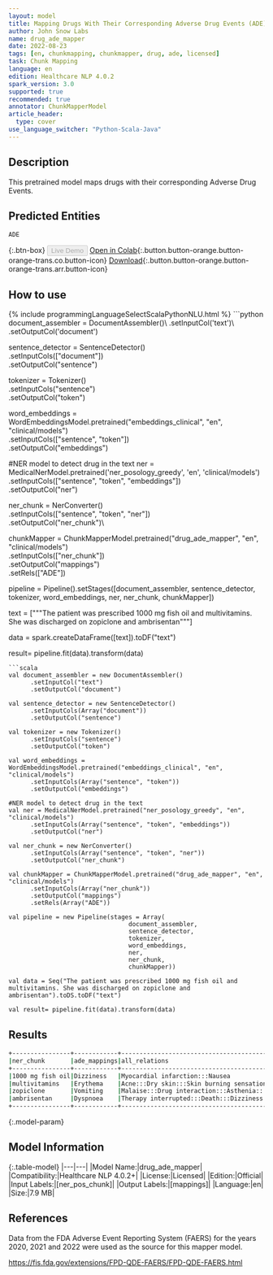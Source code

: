 ```yaml
---
layout: model
title: Mapping Drugs With Their Corresponding Adverse Drug Events (ADE)
author: John Snow Labs
name: drug_ade_mapper
date: 2022-08-23
tags: [en, chunkmapping, chunkmapper, drug, ade, licensed]
task: Chunk Mapping
language: en
edition: Healthcare NLP 4.0.2
spark_version: 3.0
supported: true
recommended: true
annotator: ChunkMapperModel
article_header:
  type: cover
use_language_switcher: "Python-Scala-Java"
---
```


## Description

This pretrained model maps drugs with their corresponding Adverse Drug Events.

## Predicted Entities

`ADE`

{:.btn-box}
<button class="button button-orange" disabled>Live Demo</button>
[Open in Colab](https://colab.research.google.com/github/JohnSnowLabs/spark-nlp-workshop/blob/master/tutorials/Certification_Trainings/Healthcare/26.Chunk_Mapping.ipynb){:.button.button-orange.button-orange-trans.co.button-icon}
[Download](https://s3.amazonaws.com/auxdata.johnsnowlabs.com/clinical/models/drug_ade_mapper_en_4.0.2_3.0_1661250246683.zip){:.button.button-orange.button-orange-trans.arr.button-icon}

## How to use



<div class="tabs-box" markdown="1">
{% include programmingLanguageSelectScalaPythonNLU.html %}
```python
document_assembler = DocumentAssembler()\
      .setInputCol('text')\
      .setOutputCol('document')

sentence_detector = SentenceDetector()\
      .setInputCols(["document"])\
      .setOutputCol("sentence")

tokenizer = Tokenizer()\
      .setInputCols("sentence")\
      .setOutputCol("token")

word_embeddings = WordEmbeddingsModel.pretrained("embeddings_clinical", "en", "clinical/models")\
      .setInputCols(["sentence", "token"])\
      .setOutputCol("embeddings")

#NER model to detect drug in the text
ner = MedicalNerModel.pretrained('ner_posology_greedy', 'en', 'clinical/models') \
      .setInputCols(["sentence", "token", "embeddings"]) \
      .setOutputCol("ner")

ner_chunk = NerConverter() \
      .setInputCols(["sentence", "token", "ner"]) \
      .setOutputCol("ner_chunk")\

chunkMapper = ChunkMapperModel.pretrained("drug_ade_mapper", "en", "clinical/models")\
      .setInputCols(["ner_chunk"])\
      .setOutputCol("mappings")\
      .setRels(["ADE"])

pipeline = Pipeline().setStages([document_assembler,
                                 sentence_detector,
                                 tokenizer, 
                                 word_embeddings,
                                 ner, 
                                 ner_chunk, 
                                 chunkMapper])

text = ["""The patient was prescribed 1000 mg fish oil and multivitamins. 
            She was discharged on zopiclone and ambrisentan"""]

data = spark.createDataFrame([text]).toDF("text")

result= pipeline.fit(data).transform(data)

```
```scala
val document_assembler = new DocumentAssembler()
      .setInputCol("text")
      .setOutputCol("document")

val sentence_detector = new SentenceDetector()
      .setInputCols(Array("document"))
      .setOutputCol("sentence")

val tokenizer = new Tokenizer()
      .setInputCols("sentence")
      .setOutputCol("token")

val word_embeddings = WordEmbeddingsModel.pretrained("embeddings_clinical", "en", "clinical/models")
      .setInputCols(Array("sentence", "token"))
      .setOutputCol("embeddings")

#NER model to detect drug in the text
val ner = MedicalNerModel.pretrained("ner_posology_greedy", "en", "clinical/models") 
      .setInputCols(Array("sentence", "token", "embeddings"))
      .setOutputCol("ner")

val ner_chunk = new NerConverter() 
      .setInputCols(Array("sentence", "token", "ner")) 
      .setOutputCol("ner_chunk")

val chunkMapper = ChunkMapperModel.pretrained("drug_ade_mapper", "en", "clinical/models")
      .setInputCols(Array("ner_chunk"))
      .setOutputCol("mappings")
      .setRels(Array("ADE"))

val pipeline = new Pipeline(stages = Array(
                                 document_assembler,
                                 sentence_detector,
                                 tokenizer, 
                                 word_embeddings,
                                 ner, 
                                 ner_chunk, 
                                 chunkMapper))

val data = Seq("The patient was prescribed 1000 mg fish oil and multivitamins. She was discharged on zopiclone and ambrisentan").toDS.toDF("text")

val result= pipeline.fit(data).transform(data)
```
</div>

## Results

```bash
+----------------+------------+-------------------------------------------------------------------------------------------+
|ner_chunk       |ade_mappings|all_relations                                                                              |
+----------------+------------+-------------------------------------------------------------------------------------------+
|1000 mg fish oil|Dizziness   |Myocardial infarction:::Nausea                                                             |
|multivitamins   |Erythema    |Acne:::Dry skin:::Skin burning sensation:::Inappropriate schedule of product administration|
|zopiclone       |Vomiting    |Malaise:::Drug interaction:::Asthenia:::Hyponatraemia                                      |
|ambrisentan     |Dyspnoea    |Therapy interrupted:::Death:::Dizziness:::Drug ineffective                                 |
+----------------+------------+-------------------------------------------------------------------------------------------+
```

{:.model-param}
## Model Information

{:.table-model}
|---|---|
|Model Name:|drug_ade_mapper|
|Compatibility:|Healthcare NLP 4.0.2+|
|License:|Licensed|
|Edition:|Official|
|Input Labels:|[ner_pos_chunk]|
|Output Labels:|[mappings]|
|Language:|en|
|Size:|7.9 MB|

## References

Data from the FDA Adverse Event Reporting System (FAERS) for the years 2020, 2021 and 2022 were used as the source for this mapper model.

https://fis.fda.gov/extensions/FPD-QDE-FAERS/FPD-QDE-FAERS.html
